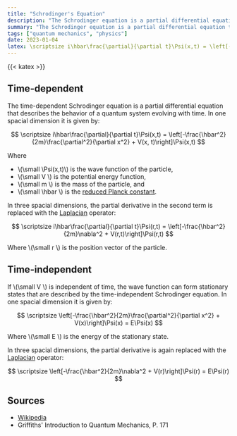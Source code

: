 ```yaml
---
title: "Schrodinger's Equation"
description: "The Schrodinger equation is a partial differential equation that describes the behavior of a quantum system."
summary: "The Schrodinger equation is a partial differential equation that describes the behavior of a quantum system."
tags: ["quantum mechanics", "physics"]
date: 2023-01-04
latex: \scriptsize i\hbar\frac{\partial}{\partial t}\Psi(x,t) = \left[-\frac{\hbar^2}{2m}\frac{\partial^2}{\partial x^2} + V(x,t)\right]\Psi(x,t)
---
```


{{< katex >}}
## Time-dependent

The time-dependent Schrodinger equation is a partial differential equation that describes the behavior of a quantum system evolving with time. In one spacial dimension it is given by:

$$ \scriptsize i\hbar\frac{\partial}{\partial t}\Psi(x,t) = \left[-\frac{\hbar^2}{2m}\frac{\partial^2}{\partial x^2} + V(x, t)\right]\Psi(x,t) $$

Where
* \\(\small \Psi(x,t)\\) is the wave function of the particle,
* \\(\small V \\) is the potential energy function,
* \\(\small m \\) is the mass of the particle, and
* \\(\small \hbar \\) is the [reduced Planck constant](https://en.wikipedia.org/wiki/Planck_constant).


In three spacial dimensions, the partial derivative in the second term is replaced with the [Laplacian](https://en.wikipedia.org/wiki/Laplacian) operator:

$$ \scriptsize i\hbar\frac{\partial}{\partial t}\Psi(r,t) = \left[-\frac{\hbar^2}{2m}\nabla^2 + V(r,t)\right]\Psi(r,t) $$

Where \\(\small r \\) is the position vector of the particle.


## Time-independent
If \\(\small V \\) is independent of time, the wave function can form stationary states that are described by the time-independent Schrodinger equation. In one spacial dimension it is given by:

$$ \scriptsize \left[-\frac{\hbar^2}{2m}\frac{\partial^2}{\partial x^2} + V(x)\right]\Psi(x) = E\Psi(x) $$

Where \\(\small E \\) is the energy of the stationary state.

In three spacial dimensions, the partial derivative is again replaced with the [Laplacian](https://en.wikipedia.org/wiki/Laplacian) operator:

$$ \scriptsize \left[-\frac{\hbar^2}{2m}\nabla^2 + V(r)\right]\Psi(r) = E\Psi(r) $$


## Sources
- [Wikipedia](https://en.wikipedia.org/wiki/Schr%C3%B6dinger_equation)
- Griffiths' Introduction to Quantum Mechanics, P. 171